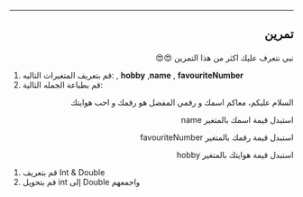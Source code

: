 </pre>
</li>
</ul>
<hr>
<h2><p dir="rtl">
تمرين</p>
</h2>
<p>
<p dir="rtl">
نبي نتعرف عليك اكثر من هذا التمرين 😍😍</p>
</p>
<ol>
<li> قم بتعريف المتغيرات التاليه: , <strong>hobby</strong>
,<strong>name</strong> , <strong>favouriteNumber</strong>
<li>قم بطباعة الجمله  التالية:
</li>
</ol>
<p>
<p dir="rtl">
السلام عليكم، معاكم اسمك و رقمي المفضل هو  رقمك و احب هوايتك</p>
</p>
<p>
<p dir="rtl">
استبدل قيمة اسمك بالمتغير name</p>
</p>
<p>
<p dir="rtl">
استبدل قيمة رقمك بالمتغير favouriteNumber</p>
</p>
<p>
<p dir="rtl">
استبدل قيمة هوايتك بالمتغير hobby</p>
</p>
<ol>
<li>قم بتعريف Int & Double
<li>قم بتحويل int إلى Double واجمعهم
</li>
</ol>
